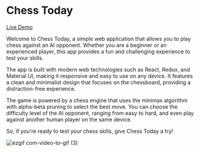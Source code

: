 

<h1>Chess Today</h1>

[Live Demo](https://chess-today.vercel.app/) 

Welcome to Chess Today, a simple web application that allows you to play chess against an AI opponent. Whether you are a beginner or an experienced player, this app provides a fun and challenging experience to test your skills.

The app is built with modern web technologies such as React, Redux, and Material UI, making it responsive and easy to use on any device. It features a clean and minimalist design that focuses on the chessboard, providing a distraction-free experience.

The game is powered by a chess engine that uses the minimax algorithm with alpha-beta pruning to select the best move. You can choose the difficulty level of the AI opponent, ranging from easy to hard, and even play against another human player on the same device.

So, if you're ready to test your chess skills, give Chess Today a try!



![ezgif com-video-to-gif (3)](https://user-images.githubusercontent.com/110029115/236690306-9b1f53e3-6454-48e5-bc56-2b9c92cb0871.gif)







